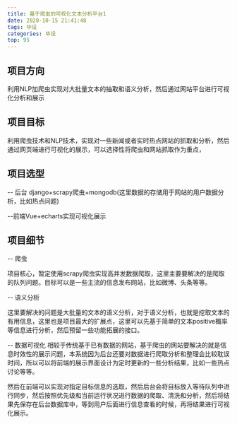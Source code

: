 ```yaml
---
title: 基于爬虫的可视化文本分析平台1
date: 2020-10-15 21:41:48
tags: 毕设
categories: 毕设
top: 95
---
```


## 项目方向

利用NLP加爬虫实现对大批量文本的抽取和语义分析，然后通过网站平台进行可视化分析和展示

## 项目目标

利用爬虫技术和NLP技术，实现对一些新闻或者实时热点网站的抓取和分析，然后通过网页端进行可视化的展示，可以选择性将爬虫和网站抓取作为重点，

## 项目选型

-- 后台 django+scrapy爬虫+mongodb(这里数据的存储用于网站的用户数据分析，比如热点问题)

--前端Vue+echarts实现可视化展示

## 项目细节

-- 爬虫

项目核心，暂定使用scrapy爬虫实现高并发数据爬取，这里主要要解决的是爬取的队列问题。目标可以是一些主流的信息发布网站，比如微博、头条等等。

-- 语义分析

这里要解决的问题是大批量的文本的语义分析，对于语义分析，也就是挖取文本的有用信息，这里也是项目最大的扩展点，这里可以先基于简单的文本positive概率等信息进行分析，然后预留一些功能拓展的接口。

-- 数据可视化
相较于传统基于已有数据的网站，基于爬虫的网站要解决的就是信息时效性的展示问题，本系统因为后台还要对数据进行爬取分析和整理会比较耽误时间，所以可以将前端的展示界面设计为定时更新的一些分析结果，比如一些热点讨论等等。

然后在前端可以实现对指定目标信息的选取，然后后台会将目标放入等待队列中进行同步，然后按照优先级和当前运行状况进行数据的爬取、清洗和分析，然后将结果先保存在后台数据库中，等到用户后面进行信息查看的时候，再将结果进行可视化展示。

